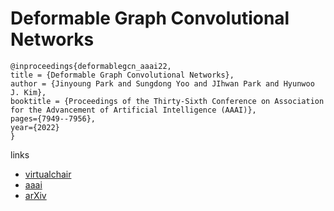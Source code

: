 # Deformable Graph Convolutional Networks

```
@inproceedings{deformablegcn_aaai22,
title = {Deformable Graph Convolutional Networks},
author = {Jinyoung Park and Sungdong Yoo and JIhwan Park and Hyunwoo J. Kim},
booktitle = {Proceedings of the Thirty-Sixth Conference on Association for the Advancement of Artificial Intelligence (AAAI)},
pages={7949--7956},
year={2022}
}
```

links
- [virtualchair](https://aaai-2022.virtualchair.net/poster_aaai12545)
- [aaai](https://ojs.aaai.org/index.php/AAAI/article/view/20765)
- [arXiv](https://arxiv.org/abs/2112.14438)
